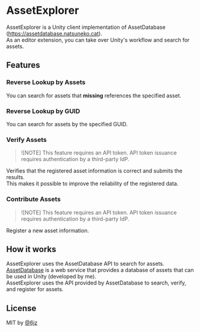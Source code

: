 # AssetExplorer

AssetExplorer is a Unity client implementation of AssetDatabase (https://assetdatabase.natsuneko.cat).  
As an editor extension, you can take over Unity's workflow and search for assets.

## Features

### Reverse Lookup by Assets

You can search for assets that **missing** references the specified asset.

### Reverse Lookup by GUID

You can search for assets by the specified GUID.

### Verify Assets

> ![NOTE]
> This feature requires an API token. API token issuance requires authentication by a third-party IdP.

Verifies that the registered asset information is correct and submits the results.  
This makes it possible to improve the reliability of the registered data.

### Contribute Assets

> ![NOTE]
> This feature requires an API token. API token issuance requires authentication by a third-party IdP.

Register a new asset information.

## How it works

AssetExplorer uses the AssetDatabase API to search for assets.  
[AssetDatabase](https://assetdatabase.natsuneko.cat) is a web service that provides a database of assets that can be used in Unity (developed by me).  
AssetExplorer uses the API provided by AssetDatabase to search, verify, and register for assets.

## License

MIT by [@6jz](https://twitter.com/6jz)
